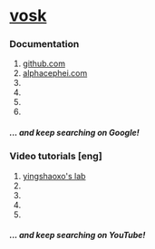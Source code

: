 # [vosk](https://github.com/alphacep/vosk-api)
### Documentation
1. [github.com](https://github.com/alphacep/vosk-api)
2. [alphacephei.com](https://alphacephei.com/vosk/)
3. []()
4. []()
5. []()
6. []()
##### ... and keep searching on Google!
### Video tutorials [eng]
1. [yingshaoxo's lab](https://www.youtube.com/watch?v=Itic1lFc4Gg)
2. []()
3. []()
4. []()
5. []()
##### ... and keep searching on YouTube!